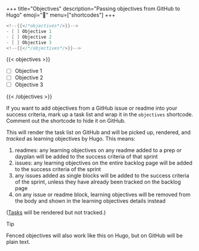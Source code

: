 +++
title="Objectives"
description="Passing objectives from GitHub to Hugo"
emoji="🎯"
menu=["shortcodes"]
+++

```go
<!--{{</*objectives*/>}}-->
- [ ] Objective 1
- [ ] Objective 2
- [ ] Objective 3
<!--{{</*/objectives*/>}}-->
```

{{< objectives >}}

- [ ] Objective 1
- [ ] Objective 2
- [ ] Objective 3

{{< /objectives >}}

If you want to add objectives from a GitHub issue or readme into your success criteria, mark up a task list and wrap it in the `objectives` shortcode. Comment out the shortcode to hide it on GitHub.

This will render the task list on GitHub and will be picked up, rendered, and _tracked_ as learning objectives by Hugo. This means:

1. readmes: any learning objectives on any readme added to a prep or dayplan will be added to the success criteria of that sprint
1. issues: any learning objectives on the entire backlog page will be added to the success criteria of the sprint
1. any issues added as single blocks will be added to the success criteria of the sprint, unless they have already been tracked on the backlog page
1. on any issue or readme block, learning objectives will be removed from the body and shown in the learning objectives details instead

([Tasks](./tasks) will be rendered but not tracked.)

> [!TIP]
> Fenced objectives will also work like this on Hugo, but on GitHub will be plain text.
